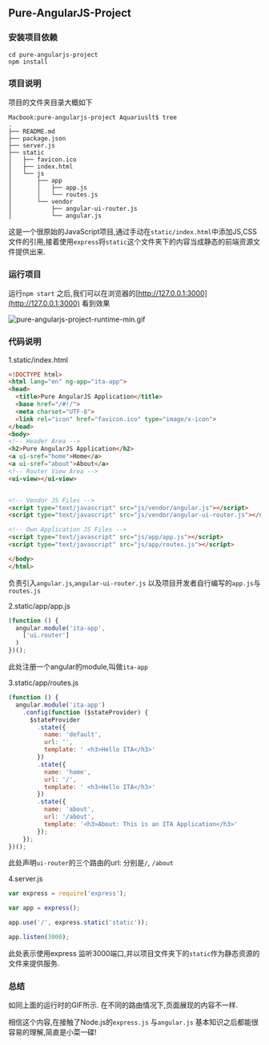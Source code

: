 ## Pure-AngularJS-Project

### 安装项目依赖
```
cd pure-angularjs-project
npm install
```

### 项目说明
项目的文件夹目录大概如下
```
Macbook:pure-angularjs-project Aquariuslt$ tree
.
├── README.md
├── package.json
├── server.js
├── static
│   ├── favicon.ico
│   ├── index.html
│   └── js
│       ├── app
│       │   ├── app.js
│       │   └── routes.js
│       └── vendor
│           ├── angular-ui-router.js
│           └── angular.js

```

这是一个很原始的JavaScript项目,通过手动在`static/index.html`中添加JS,CSS文件的引用,接着使用`express`将`static`这个文件夹下的内容当成静态的前端资源文件提供出来.

### 运行项目

运行`npm start` 之后,我们可以在浏览器的[http://127.0.0.1:3000](http://127.0.0.1:3000) 看到效果

![pure-angularjs-project-runtime-min.gif](https://ooo.0o0.ooo/2017/05/21/592143245b71e.gif)

### 代码说明
1.static/index.html
```html
<!DOCTYPE html>
<html lang="en" ng-app="ita-app">
<head>
  <title>Pure AngularJS Application</title>
  <base href="/#!/">
  <meta charset="UTF-8">
  <link rel="icon" href="favicon.ico" type="image/x-icon">
</head>
<body>
<!-- Header Area -->
<h2>Pure AngularJS Application</h2>
<a ui-sref="home">Home</a>
<a ui-sref="about">About</a>
<!-- Router View Area -->
<ui-view></ui-view>


<!-- Vendor JS Files -->
<script type="text/javascript" src="js/vendor/angular.js"></script>
<script type="text/javascript" src="js/vendor/angular-ui-router.js"></script>

<!-- Own Application JS Files -->
<script type="text/javascript" src="js/app/app.js"></script>
<script type="text/javascript" src="js/app/routes.js"></script>

</body>
</html>
```

负责引入`angular.js`,`angular-ui-router.js`
以及项目开发者自行编写的`app.js`与`routes.js`

2.static/app/app.js
```javascript
(function () {
  angular.module('ita-app',
    ['ui.router']
  )
})();
```

此处注册一个angular的module,叫做`ita-app`

3.static/app/routes.js
```javascript
(function () {
  angular.module('ita-app')
    .config(function ($stateProvider) {
      $stateProvider
        .state({
          name: 'default',
          url: '',
          template: ' <h3>Hello ITA</h3>'
        })
        .state({
          name: 'home',
          url: '/',
          template: ' <h3>Hello ITA</h3>'
        })
        .state({
          name: 'about',
          url: '/about',
          template: '<h3>About: This is an ITA Application</h3>'
        });
    });
})();
```

此处声明`ui-router`的三个路由的url:
分别是`/`, `/about`

4.server.js
```javascript
var express = require('express');

var app = express();

app.use('/', express.static('static'));

app.listen(3000);
```
此处表示使用express 监听3000端口,并以项目文件夹下的`static`作为静态资源的文件来提供服务.


### 总结
如同上面的运行时的GIF所示.
在不同的路由情况下,页面展现的内容不一样.

相信这个内容,在接触了Node.js的`express.js`
与`angular.js` 基本知识之后都能很容易的理解,简直是小菜一碟!